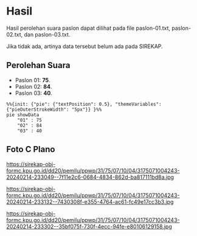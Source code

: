 # Hasil

Hasil perolehan suara paslon dapat dilihat pada file paslon-01.txt, paslon-02.txt, dan paslon-03.txt.

Jika tidak ada, artinya data tersebut belum ada pada SIREKAP.

## Perolehan Suara

 * Paslon 01: **75**.
 * Paslon 02: **84**.
 * Paslon 03: **40**.

```mermaid
%%{init: {"pie": {"textPosition": 0.5}, "themeVariables": {"pieOuterStrokeWidth": "5px"}} }%%
pie showData
    "01" : 75
    "02" : 84
    "03" : 40
```
## Foto C Plano

https://sirekap-obj-formc.kpu.go.id/dd20/pemilu/ppwp/31/75/07/10/04/3175071004243-20240214-233049--7f11e2c6-0684-4834-862d-ba817111bd8a.jpg

https://sirekap-obj-formc.kpu.go.id/dd20/pemilu/ppwp/31/75/07/10/04/3175071004243-20240214-233132--7430308f-e355-4764-ac61-fc49e17cc3b3.jpg

https://sirekap-obj-formc.kpu.go.id/dd20/pemilu/ppwp/31/75/07/10/04/3175071004243-20240214-233302--35bf075f-730f-4ecc-94fe-e80106129158.jpg
